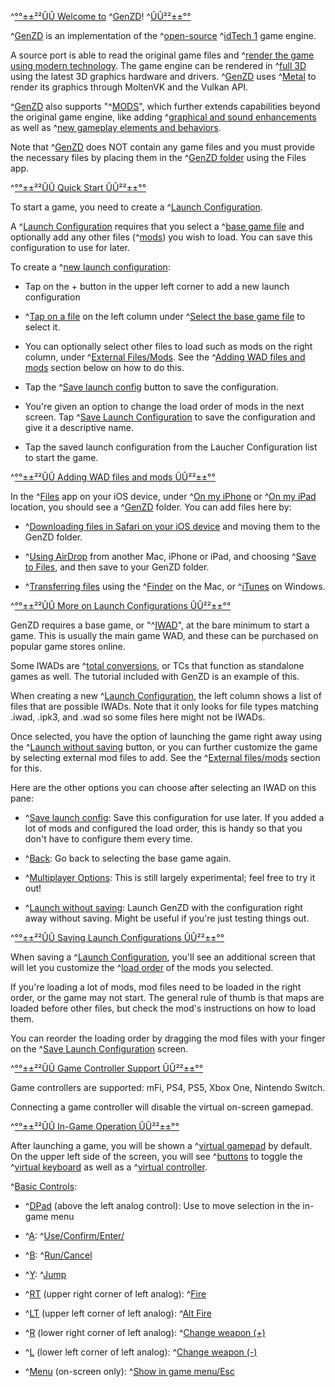 ^[°°±±²²ÛÛ Welcome to](colored: 'cyan') ^[GenZD](colored: 'red')! ^[ÛÛ²²±±°°](colored: 'cyan')

^[GenZD](colored: 'white') is an implementation of the ^[open-source](colored: 'orange') ^[idTech 1](colored: 'white') game engine. 

A source port is able to read the original game files and ^[render the game using modern technology](colored: 'white'). The game engine can be rendered in ^[full 3D](colored: 'white') using the latest 3D graphics hardware and drivers. ^[GenZD](colored: 'white')  uses ^[Metal](colored: 'blue') to render its graphics through MoltenVK and the Vulkan API.

^[GenZD](colored: 'white') also supports "^[MODS](colored: 'orange')", which further extends capabilities beyond the original game engine, like adding ^[graphical and sound enhancements](colored: 'white') as well as ^[new gameplay elements and behaviors](colored: 'white'). 

Note that ^[GenZD](colored: 'white') does NOT contain any game files and you must provide the necessary files by placing them in the ^[GenZD folder](colored: 'yellow') using the Files app.

^[°°±±²²ÛÛ  Quick Start ÛÛ²²±±°°](colored: 'cyan')

To start a game, you need to create a ^[Launch Configuration](colored: 'white').

A ^[Launch Configuration](colored: 'white') requires that you select a ^[base game file](colored: 'white') and optionally add any other files (^[mods](colored: 'white')) you wish to load. You can save this configuration to use for later.

To create a ^[new launch configuration](colored: 'white'):

* Tap on the + button in the upper left corner to add a new launch configuration

* ^[Tap on a file](colored: 'white') on the left column under ^[Select the base game file](colored: 'yellow') to select it.

* You can optionally select other files to load such as mods on the right column, under ^[External Files/Mods](colored: 'yellow'). See the ^[Adding WAD files and mods](colored: 'cyan') section below on how to do this.

* Tap the ^[Save launch config](colored: 'yellow') button to save the configuration.

* You're given an option to change the load order of mods in the next screen. Tap ^[Save Launch Configuration](colored: 'yellow') to save the configuration and give it a descriptive name.
 
* Tap the saved launch configuration from the Laucher Configuration list to start the game.

^[°°±±²²ÛÛ Adding WAD files and mods ÛÛ²²±±°°](colored: 'cyan')

In the ^[Files](colored: 'yellow') app on your iOS device, under ^[On my iPhone](colored: 'yellow') or ^[On my iPad](colored: 'yellow') location, you should see a ^[GenZD](colored: 'yellow') folder. You can add files here by:

- ^[Downloading files in Safari on your iOS device](colored: 'white') and moving them to the GenZD folder.

- ^[Using AirDrop](colored: 'white') from another Mac, iPhone or iPad, and choosing ^[Save to Files](colored: 'yellow'), and then save to your GenZD folder.

- ^[Transferring files](colored: 'white') using the ^[Finder](colored: 'yellow') on the Mac, or ^[iTunes](colored: 'yellow') on Windows.

^[°°±±²²ÛÛ More on Launch Configurations ÛÛ²²±±°°](colored: 'cyan')

GenZD requires a base game, or "^[IWAD](colored: 'white')", at the bare minimum to start a game. This is usually the main game WAD, and these can be purchased on popular game stores online.

Some IWADs are ^[total conversions](colored: 'white'), or TCs that function as standalone games as well. The tutorial included with GenZD is an example of this.

When creating a new ^[Launch Configuration](colored: 'white'), the left column shows a list of files that are possible IWADs. Note that it only looks for file types matching .iwad, .ipk3, and .wad so some files here might not be IWADs.

Once selected, you have the option of launching the game right away using the ^[Launch without saving](colored: 'yellow') button, or you can further customize the game by selecting external mod files to add. See the ^[External files/mods](colored: 'yellow') section for this.

Here are the other options you can choose after selecting an IWAD on this pane:

- ^[Save launch config](colored: 'yellow'): Save this configuration for use later. If you added a lot of mods and configured the load order, this is handy so that you don't have to configure them every time.

- ^[Back](colored: 'yellow'): Go back to selecting the base game again.

- ^[Multiplayer Options](colored: 'yellow'): This is still largely experimental; feel free to try it out!

- ^[Launch without saving](colored: 'yellow'): Launch GenZD with the configuration right away without saving. Might be useful if you're just testing things out.
 
^[°°±±²²ÛÛ Saving Launch Configurations ÛÛ²²±±°°](colored: 'cyan')

When saving a ^[Launch Configuration](colored: 'white'), you'll see an additional screen that will let you customize the ^[load order](colored: 'white') of the mods you selected.

If you're loading a lot of mods, mod files need to be loaded in the right order, or the game may not start. The general rule of thumb is that maps are loaded before other files, but check the mod's instructions on how to load them.

You can reorder the loading order by dragging the mod files with your finger on the ^[Save Launch Configuration](colored: 'yellow') screen.

^[°°±±²²ÛÛ Game Controller Support ÛÛ²²±±°°](colored: 'cyan')

Game controllers are supported: mFi, PS4, PS5, Xbox One, Nintendo Switch.

Connecting a game controller will disable the virtual on-screen gamepad.

^[°°±±²²ÛÛ In-Game Operation ÛÛ²²±±°°](colored: 'cyan')

After launching a game, you will be shown a ^[virtual gamepad](colored: 'yellow') by default. On the upper left side of the screen, you will see ^[buttons](colored: 'white') to toggle the ^[virtual keyboard](colored: 'yellow') as well as a ^[virtual controller](colored: 'yellow').

^[Basic Controls](colored: 'white'):

- ^[DPad](colored: 'white') (above the left analog control): Use to move selection in the in-game menu
- ^[A](colored: 'white'): ^[Use/Confirm/Enter/](colored: 'yellow')
- ^[B](colored: 'white'): ^[Run/Cancel](colored: 'yellow')
- ^[Y](colored: 'white'): ^[Jump](colored: 'yellow')
- ^[RT](colored: 'white') (upper right corner of left analog): ^[Fire](colored: 'yellow')
- ^[LT](colored: 'white') (upper left corner of left analog): ^[Alt Fire](colored: 'yellow')
- ^[R](colored: 'white') (lower right corner of left analog): ^[Change weapon (+)](colored: 'yellow')
- ^[L](colored: 'white') (lower left corner of left analog): ^[Change weapon (-)](colored: 'yellow')

- ^[Menu](colored: 'white') (on-screen only): ^[Show in game menu/Esc](colored: 'yellow')

